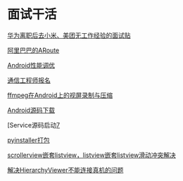 # 面试干活

[华为离职后去小米、美团无工作经验的面试贴][1]

[阿里巴巴的ARoute][2]

[Android性能调优][3]


[通信工程师报名][4]

[ffmpeg在Android上的视屏录制与压缩][5]

[Android源码下载][6]

[Service源码启动[7]

[pyinstaller打包][8]

[scrollerview嵌套listview，listview嵌套listview滑动冲突解决][9]

[解决HierarchyViewer不能连接真机的问题][10]

[1]:https://mp.weixin.qq.com/s?__biz=MzI2OTQxMTM4OQ==&mid=2247485000&idx=1&sn=2d74c597c62c9c4229f79cce9587b6bf&chksm=eae1f31add967a0cddf98dd3bbf529b50420bbf7a9cb6b238e6e6fe993c8bd8ba5cca728e0da#rd
[2]:https://yq.aliyun.com/articles/71687
[3]:https://androidtest.org/android-graphics-performance-pattens/
[4]:http://www.educity.cn/tx/1786287.html
[5]:https://mp.weixin.qq.com/s?__biz=MzI2OTQxMTM4OQ==&mid=2247485051&idx=1&sn=75432e0d4f0da7b890d67a33d173ca05&chksm=eae1f329dd967a3f47f169ab4ad1b146e65bd30df781d9279e2b31cef61c715e9b664d452c1c#rd
[6]:http://blog.csdn.net/lpjishu/article/details/50905673
[7]:http://gityuan.com/2016/03/06/start-service/
[8]:http://blog.topspeedsnail.com/archives/6584
[9]:http://blog.csdn.net/zhaokaiqiang1992/article/details/38585547
[10]:http://www.cnblogs.com/fatfatdachao/p/4403282.html
